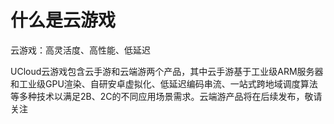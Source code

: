 <!--概览段落-->
# 什么是云游戏

<subtitle>云游戏：高灵活度、高性能、低延迟</subtitle>

UCloud云游戏包含云手游和云端游两个产品，其中云手游基于工业级ARM服务器和工业级GPU渲染、自研安卓虚拟化、低延迟编码串流、一站式跨地域调度算法等多种技术以满足2B、2C的不同应用场景需求。云端游产品将在后续发布，敬请关注


  

